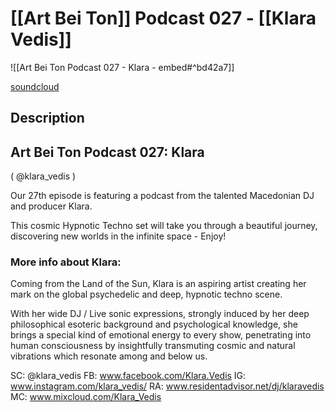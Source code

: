 # [[Art Bei Ton]] Podcast 027 - [[Klara Vedis]]

![[Art Bei Ton Podcast 027 - Klara - embed#^bd42a7]]

[soundcloud](https://soundcloud.com/art-bei-ton/art-bei-ton-podcast-027-klara?in_system_playlist=new-for-you%3A%3Ae-s82)

## Description

## Art Bei Ton Podcast 027: Klara
( @klara_vedis )

Our 27th episode is featuring a podcast from the talented Macedonian DJ and producer Klara.

This cosmic Hypnotic Techno set will take you through a beautiful journey, discovering new worlds in the infinite space - Enjoy!

### More info about Klara:

Coming from the Land of the Sun, Klara is an aspiring artist creating her mark on the global psychedelic and deep, hypnotic techno scene.

With her wide DJ / Live sonic expressions, strongly induced by her deep philosophical esoteric background and psychological knowledge, she brings a special kind of emotional energy to every show, penetrating into human consciousness by insightfully transmuting cosmic and natural vibrations which resonate among and below us.

SC: @klara_vedis
FB: www.facebook.com/Klara.Vedis
IG: www.instagram.com/klara_vedis/
RA: www.residentadvisor.net/dj/klaravedis
MC: www.mixcloud.com/Klara_Vedis